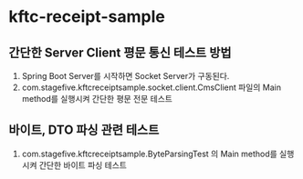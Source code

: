 # kftc-receipt-sample

## 간단한 Server Client 평문 통신 테스트 방법
1. Spring Boot Server를 시작하면 Socket Server가 구동된다.
2. com.stagefive.kftcreceiptsample.socket.client.CmsClient 파일의 Main method를 실행시켜 간단한 평문 전문 테스트

## 바이트, DTO 파싱 관련 테스트
1. com.stagefive.kftcreceiptsample.ByteParsingTest 의 Main method를 실행시켜 간단한 바이트 파싱 테스트
